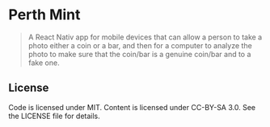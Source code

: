 # Perth Mint
>   A React Nativ app for mobile devices that can allow a person to take a photo either a coin or a bar, and then for a computer to analyze the photo to make sure that the coin/bar is a genuine coin/bar and to a fake one.


## License

Code is licensed under MIT. Content is licensed under CC-BY-SA 3.0. See the LICENSE file for details.
